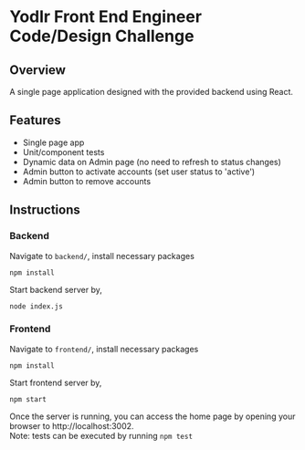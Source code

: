 # Yodlr Front End Engineer Code/Design Challenge

## Overview
A single page application designed with the provided backend using React.

## Features
- Single page app
- Unit/component tests
- Dynamic data on Admin page (no need to refresh to status changes)
- Admin button to activate accounts (set user status to 'active')
- Admin button to remove accounts

## Instructions
### Backend
Navigate to `backend/`, install necessary packages
```
npm install
```
Start backend server by,
```
node index.js
```
### Frontend
Navigate to `frontend/`, install necessary packages
```
npm install
```
Start frontend server by,
```
npm start
```
Once the server is running, you can access the home page by opening your browser to http://localhost:3002.  
Note: tests can be executed by running `npm test`
